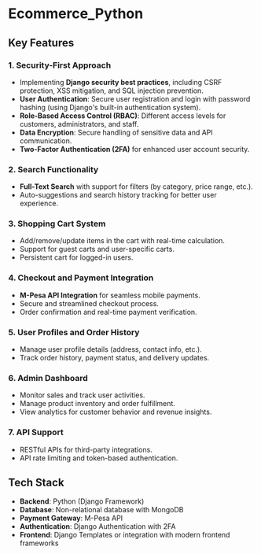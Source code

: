 # Ecommerce_Python

## Key Features

### 1. **Security-First Approach**
- Implementing **Django security best practices**, including CSRF protection, XSS mitigation, and SQL injection prevention.
- **User Authentication**: Secure user registration and login with password hashing (using Django's built-in authentication system).
- **Role-Based Access Control (RBAC)**: Different access levels for customers, administrators, and staff.
- **Data Encryption**: Secure handling of sensitive data and API communication.
- **Two-Factor Authentication (2FA)** for enhanced user account security.
### 2. **Search Functionality**
- **Full-Text Search** with support for filters (by category, price range, etc.).
- Auto-suggestions and search history tracking for better user experience.

### 3. **Shopping Cart System**
- Add/remove/update items in the cart with real-time calculation.
- Support for guest carts and user-specific carts.
- Persistent cart for logged-in users.

### 4. **Checkout and Payment Integration**
- **M-Pesa API Integration** for seamless mobile payments.
- Secure and streamlined checkout process.
- Order confirmation and real-time payment verification.

### 5. **User Profiles and Order History**
- Manage user profile details (address, contact info, etc.).
- Track order history, payment status, and delivery updates.

### 6. **Admin Dashboard**
- Monitor sales and track user activities.
- Manage product inventory and order fulfillment.
- View analytics for customer behavior and revenue insights.
### 7. **API Support**
- RESTful APIs for third-party integrations.
- API rate limiting and token-based authentication.

## Tech Stack
- **Backend**: Python (Django Framework)
- **Database**: Non-relational database with MongoDB
- **Payment Gateway**: M-Pesa API
- **Authentication**: Django Authentication with 2FA
- **Frontend**: Django Templates or integration with modern frontend frameworks
